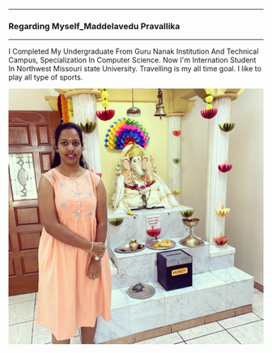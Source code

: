 ***
### Regarding Myself_Maddelavedu Pravallika
***

I Completed My Undergraduate From Guru Nanak Institution And Technical Campus, Specialization In Computer Science.
Now I'm Internation Student In Northwest Missouri state University. Travelling is my all time goal.
I like to play all type of sports.

![My picture](https://github.com/MPravallika6/Assignment2_Maddelavedu/blob/main/1631040199725.jpg)
